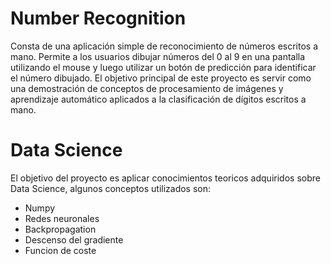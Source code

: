 # Number Recognition

Consta de una aplicación simple de reconocimiento de números escritos a mano. Permite a los usuarios dibujar números del 0 al 9 en una pantalla utilizando el mouse y luego utilizar un botón de predicción para identificar el número dibujado. El objetivo principal de este proyecto es servir como una demostración de conceptos de procesamiento de imágenes y aprendizaje automático aplicados a la clasificación de dígitos escritos a mano.

# Data Science

El objetivo del proyecto es aplicar conocimientos teoricos adquiridos sobre Data Science, algunos conceptos utilizados son:

- Numpy
- Redes neuronales
- Backpropagation
- Descenso del gradiente
- Funcion de coste
